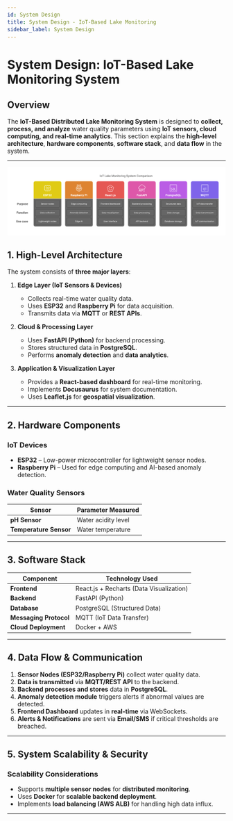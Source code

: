 ```yaml
---
id: System Design
title: System Design - IoT-Based Lake Monitoring
sidebar_label: System Design
---
```


# **System Design: IoT-Based Lake Monitoring System**

##  Overview
The **IoT-Based Distributed Lake Monitoring System** is designed to **collect, process, and analyze** water quality parameters using **IoT sensors, cloud computing, and real-time analytics**. This section explains the **high-level architecture**, **hardware components**, **software stack**, and **data flow** in the system.

---
![System Architecture](sys_design.svg)
## **1. High-Level Architecture**
The system consists of **three major layers**:

1. **Edge Layer (IoT Sensors & Devices)**  
   - Collects real-time water quality data.
   - Uses **ESP32** and **Raspberry Pi** for data acquisition.
   - Transmits data via **MQTT** or **REST APIs**.

2. **Cloud & Processing Layer**  
   - Uses **FastAPI (Python)** for backend processing.
   - Stores structured data in **PostgreSQL**.
   - Performs **anomaly detection** and **data analytics**.

3. **Application & Visualization Layer**  
   - Provides a **React-based dashboard** for real-time monitoring.
   - Implements **Docusaurus** for system documentation.
   - Uses **Leaflet.js** for **geospatial visualization**.

---

## **2. Hardware Components**
###  IoT Devices
- **ESP32** – Low-power microcontroller for lightweight sensor nodes.
- **Raspberry Pi** – Used for edge computing and AI-based anomaly detection.

###  Water Quality Sensors
| Sensor | Parameter Measured |
|--------|-------------------|
| **pH Sensor** | Water acidity level |
| **Temperature Sensor** | Water temperature |
---

## **3. Software Stack**
| Component | Technology Used |
|-----------|----------------|
| **Frontend** | React.js + Recharts (Data Visualization) |
| **Backend** | FastAPI (Python)|
| **Database** | PostgreSQL (Structured Data)|
| **Messaging Protocol** | MQTT (IoT Data Transfer) |
| **Cloud Deployment** | Docker + AWS |

---

## **4. Data Flow & Communication**
1. **Sensor Nodes (ESP32/Raspberry Pi)** collect water quality data.  
2. **Data is transmitted** via **MQTT/REST API** to the backend.  
3. **Backend processes and stores** data in **PostgreSQL**.  
4. **Anomaly detection module** triggers alerts if abnormal values are detected.  
5. **Frontend Dashboard** updates in **real-time** via WebSockets.  
6. **Alerts & Notifications** are sent via **Email/SMS** if critical thresholds are breached.  

---

## **5. System Scalability & Security**
###  Scalability Considerations
- Supports **multiple sensor nodes** for **distributed monitoring**.
- Uses **Docker** for **scalable backend deployment**.
- Implements **load balancing (AWS ALB)** for handling high data influx.

---
